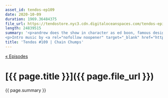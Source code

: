 ```yaml
---
asset_id: tendos-ep109
date: 2020-10-09
duration: 1969.36484375
file_url: https://tendostore.nyc3.cdn.digitaloceanspaces.com/tendos-episode109.mp3
length: 24839515
summary: '<p>andrew does the show in character as ed boon, famous designer of mortal kombat</p>
<p>Intro music by <a rel="nofollow noopener" target="_blank" href="https://twitter.com/Mike_Dantuono">DJ mikeymike</a>!</p>'
title: 'Tendos #109 | Chain Chumps'
---
```

[« Episodes](/tendos/episodes)

# [{{ page.title }}]({{ page.file_url }})
{{ page.summary }}
